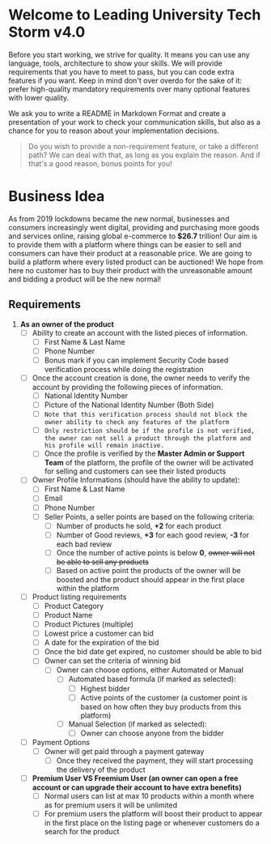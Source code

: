 # Welcome to Leading University Tech Storm v4.0

Before you start working, we strive for quality. It means you can use any language, tools, architecture to show your skills. We will provide requirements that you have to meet to pass, but you can code extra features if you want. Keep in mind don't over overdo for the sake of it: prefer high-quality mandatory requirements over many optional features with lower quality. 

We ask you to write a README in Markdown Format and create a presentation of your work to check your communication skills, but also as a chance for you to reason about your implementation decisions. 

> Do you wish to provide a non-requirement feature, or take a different
> path? We can deal with that, as long as you explain the reason. And if
> that's a good reason, bonus points for you!

# Business Idea
As from 2019 lockdowns became the new normal, businesses and consumers increasingly went digital, providing and purchasing more goods and services online, raising global e-commerce to **$26.7** trillion! Our aim is to provide them with a platform where things can be easier to sell and consumers can have their product at a reasonable price. We are going to build a platform where every listed product can be auctioned! We hope from here no customer has to buy their product with the unreasonable amount and bidding a product will be the new normal!
 
## Requirements

 1. **As an owner of the product**
	 - [ ] Ability to create an account with the listed pieces of information.
		 - [ ] First Name & Last Name
		 - [ ] Phone Number
		 - [ ] Bonus mark if you can implement Security Code based verification process while doing the registration
	- [ ]  Once the account creation is done, the owner needs to verify the account by providing the following pieces of information.
		- [ ] National Identity Number
		- [ ] Picture of the National Identity Number (Both Side)
		- [ ] `Note that this verification process should not block the owner ability to check any features of the platform`
		- [ ] `Only restriction should be if the profile is not verified, the owner can not sell a product through the platform and his profile will remain inactive.`
		- [ ] Once the profile is verified by the **Master Admin or Support Team**  of the platform, the profile of the owner will be activated for selling and customers can see their listed products
	- [ ] Owner Profile Informations (should have the ability to update):
		- [ ] First Name & Last Name
		- [ ] Email 
		- [ ] Phone Number
		- [ ] Seller Points, a seller points are based on the following criteria:
			- [ ] Number of products he sold, **+2** for each product
			- [ ] Number of Good reviews, **+3** for each good review, **-3** for each bad review
			- [ ] Once the number of active points is below **0**, ~~owner will not be able to sell any products~~
			- [ ] Based on active point the products of the owner will be boosted and the product should appear in the first place within the platform
	- [ ]  Product listing requirements
		- [ ] Product Category
		- [ ] Product Name
		- [ ] Product Pictures (multiple)
		- [ ] Lowest price a customer can bid
		- [ ] A date for the expiration of the bid
		- [ ] Once the bid date get expired, no customer should be able to bid
		- [ ] Owner can set the criteria of winning bid
			- [ ] Owner can choose options, either Automated or Manual
				- [ ] Automated based formula (if marked as selected):
					- [ ] Highest bidder
					- [ ] Active points of the customer (a customer point is based on how often they buy products from this platform)
				- [ ] Manual Selection (if marked as selected):
					- [ ] Owner can choose anyone from the bidder
	- [ ] Payment Options
		- [ ] Owner will get paid through a payment gateway
			- [ ] Once they received the payment, they will start processing the delivery of the product
	- [ ] **Premium User VS Freemium User (an owner can open a free account or can upgrade their account to have extra benefits)**
		- [ ] Normal users can list at max 10 products within a month where as for premium users it will be unlimited
		- [ ] For premium users the platform will boost their product to appear in the first place on the listing page or whenever customers do a search for the product
